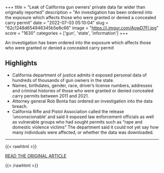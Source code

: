 +++
title = "Leak of California gun owners’ private data far wider than originally reported"
description = "An investigation has been ordered into the exposure which affects those who were granted or denied a concealed carry permit"
date = "2022-07-03 05:10:04"
slug = "62c1248d654946345b5e8c66"
image = "https://i.imgur.com/AowD7Fl.jpg"
score = "1630"
categories = ['gun', 'state', 'information']
+++

An investigation has been ordered into the exposure which affects those who were granted or denied a concealed carry permit

## Highlights

- California department of justice admits it exposed personal data of hundreds of thousands of gun owners in the state.
- Names, birthdates, gender, race, driver’s license numbers, addresses and criminal histories of those who were granted or denied concealed carry permits between 2011 and 2021.
- Attorney general Rob Bonta has ordered an investigation into the data breach.
- California Rifle and Pistol Association called the release ‘unconscionable’ and said it exposed law enforcement officials as well as vulnerable groups who had sought permits such as “rape and domestic violence victims” The department said it could not yet say how many individuals were affected, or whether the data was downloaded.

---

{{< rawhtml >}}
  <p class="article-category">
    <a target="_blank" href="https://www.theguardian.com/us-news/2022/jun/30/california-gun-owners-data-breach">READ THE ORIGINAL ARTICLE</a>
  </p>
{{< /rawhtml >}}
